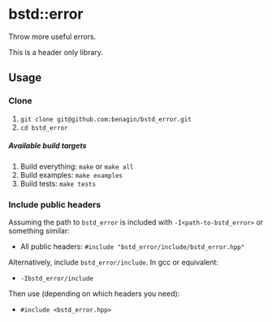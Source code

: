 # bstd::error

Throw more useful errors.

This is a header only library.

## Usage

### Clone

1. ```git clone git@github.com:benagin/bstd_error.git```
2. ```cd bstd_error```

##### Available build targets
1. Build everything: ```make``` or ```make all```
3. Build examples: ```make examples```
4. Build tests: ```make tests```

### Include public headers

Assuming the path to `bstd_error` is included with ```-I<path-to-bstd_error>``` or something similar:

* All public headers: ```#include "bstd_error/include/bstd_error.hpp"```

Alternatively, include ```bstd_error/include```. In gcc or equivalent:
* ```-Ibstd_error/include```

Then use (depending on which headers you need):
* ```#include <bstd_error.hpp>```
